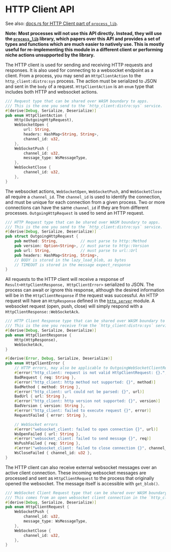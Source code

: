 # HTTP Client API

See also: [docs.rs for HTTP Client part of `process_lib`](https://docs.rs/kinode_process_lib/latest/kinode_process_lib/http/index.html).

**Note: Most processes will not use this API directly. Instead, they will use the [`process_lib`](../process_stdlib/overview.md) library, which papers over this API and provides a set of types and functions which are much easier to natively use. This is mostly useful for re-implementing this module in a different client or performing niche actions unsupported by the library.**

The HTTP client is used for sending and receiving HTTP requests and responses.
It is also used for connecting to a websocket endpoint as a client.
From a process, you may send an `HttpClientAction` to the `http_client:distro:sys` process.
The action must be serialized to JSON and sent in the `body` of a request.
`HttpClientAction` is an `enum` type that includes both HTTP and websocket actions.

```rust
/// Request type that can be shared over WASM boundary to apps.
/// This is the one you send to the `http_client:distro:sys` service.
#[derive(Debug, Serialize, Deserialize)]
pub enum HttpClientAction {
    Http(OutgoingHttpRequest),
    WebSocketOpen {
        url: String,
        headers: HashMap<String, String>,
        channel_id: u32,
    },
    WebSocketPush {
        channel_id: u32,
        message_type: WsMessageType,
    },
    WebSocketClose {
        channel_id: u32,
    },
}
```

The websocket actions, `WebSocketOpen`, `WebSocketPush`, and `WebSocketClose` all require a `channel_id`.
The `channel_id` is used to identify the connection, and must be unique for each connection from a given process.
Two or more connections can have the same `channel_id` if they are from different processes.
`OutgoingHttpRequest` is used to send an HTTP request.

```rust
/// HTTP Request type that can be shared over WASM boundary to apps.
/// This is the one you send to the `http_client:distro:sys` service.
#[derive(Debug, Serialize, Deserialize)]
pub struct OutgoingHttpRequest {
    pub method: String,          // must parse to http::Method
    pub version: Option<String>, // must parse to http::Version
    pub url: String,             // must parse to url::Url
    pub headers: HashMap<String, String>,
    // BODY is stored in the lazy_load_blob, as bytes
    // TIMEOUT is stored in the message expect_response
}
```

All requests to the HTTP client will receive a response of `Result<HttpClientResponse, HttpClientError>` serialized to JSON.
The process can await or ignore this response, although the desired information will be in the `HttpClientResponse` if the request was successful.
An HTTP request will have an `HttpResponse` defined in the [`http_server`](./http_server.md) module.
A websocket request (open, push, close) will simply respond with a `HttpClientResponse::WebSocketAck`.

```rust
/// HTTP Client Response type that can be shared over WASM boundary to apps.
/// This is the one you receive from the `http_client:distro:sys` service.
#[derive(Debug, Serialize, Deserialize)]
pub enum HttpClientResponse {
    Http(HttpResponse),
    WebSocketAck,
}
```

```rust
#[derive(Error, Debug, Serialize, Deserialize)]
pub enum HttpClientError {
    // HTTP errors, may also be applicable to OutgoingWebSocketClientRequest::Open
    #[error("http_client: request is not valid HttpClientRequest: {}.", req)]
    BadRequest { req: String },
    #[error("http_client: http method not supported: {}", method)]
    BadMethod { method: String },
    #[error("http_client: url could not be parsed: {}", url)]
    BadUrl { url: String },
    #[error("http_client: http version not supported: {}", version)]
    BadVersion { version: String },
    #[error("http_client: failed to execute request {}", error)]
    RequestFailed { error: String },

    // WebSocket errors
    #[error("websocket_client: failed to open connection {}", url)]
    WsOpenFailed { url: String },
    #[error("websocket_client: failed to send message {}", req)]
    WsPushFailed { req: String },
    #[error("websocket_client: failed to close connection {}", channel_id)]
    WsCloseFailed { channel_id: u32 },
}
```

The HTTP client can also receive external websocket messages over an active client connection.
These incoming websocket messages are processed and sent as `HttpClientRequest` to the process that originally opened the websocket.
The message itself is accessible with `get_blob()`.

```rust
/// WebSocket Client Request type that can be shared over WASM boundary to apps.
/// This comes from an open websocket client connection in the `http_client:distro:sys` service.
#[derive(Debug, Serialize, Deserialize)]
pub enum HttpClientRequest {
    WebSocketPush {
        channel_id: u32,
        message_type: WsMessageType,
    },
    WebSocketClose {
        channel_id: u32,
    },
}
```
